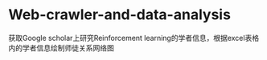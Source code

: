 # Web-crawler-and-data-analysis
获取Google scholar上研究Reinforcement learning的学者信息，根据excel表格内的学者信息绘制师徒关系网络图
